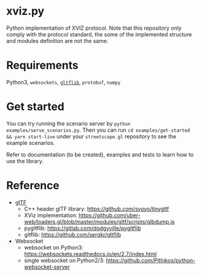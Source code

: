 # xviz.py

Python implementation of XVIZ protocol. Note that this repository only comply with the protocol standard, the some of the implemented structure and modules definition are not the same. 

# Requirements

Python3, `websockets`, [`gltflib`](https://github.com/sergkr/gltflib), `protobuf`, `numpy`

# Get started

You can try running the scenario server by `python examples/serve_scenarios.py`. Then you can run `cd examples/get-started && yarn start-live` under your `streetscape.gl` repository to see the example scenarios.

Refer to documentation (to be created), examples and tests to learn how to use the library.

# Reference
- [glTF](https://github.com/KhronosGroup/glTF/blob/master/specification/2.0/README.md)
    - C++ header glTF library: https://github.com/syoyo/tinygltf
    - XViz implementation: https://github.com/uber-web/loaders.gl/blob/master/modules/gltf/scripts/glbdump.js
    - pygltflib: https://gitlab.com/dodgyville/pygltflib
    - gltflib: https://github.com/sergkr/gltflib
- Websocket
    - websocket on Python3: https://websockets.readthedocs.io/en/2.7/index.html
    - single websocket on Python2/3: https://github.com/Pithikos/python-websocket-server